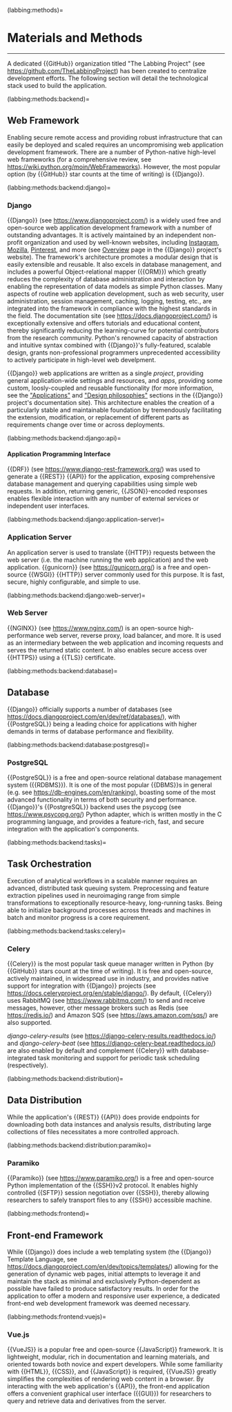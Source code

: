 (labbing:methods)=
# Materials and Methods

<hr>

A dedicated {{GitHub}} organization titled "The Labbing Project" (see https://github.com/TheLabbingProject) has been created to centralize development efforts. The following section will detail the technological stack used to build the application.

(labbing:methods:backend)=
## Web Framework

Enabling secure remote access and providing robust infrastructure that can easily be deployed and scaled requires an uncompromising web application development framework. There are a number of Python-native high-level web frameworks (for a comprehensive review, see https://wiki.python.org/moin/WebFrameworks). However, the most popular option (by {{GitHub}} star counts at the time of writing) is {{Django}}.

(labbing:methods:backend:django)=
### Django

{{Django}} (see https://www.djangoproject.com/) is a widely used free and open-source web application development framework with a number of outstanding advantages. It is actively maintained by an independent non-profit organization and used by well-known websites, including [Instagram](https://www.instagram.com/), [Mozilla](https://www.mozilla.org/), [Pinterest](https://www.pinterest.com/), and more (see [Overview](https://www.djangoproject.com/start/overview/) page in the {{Django}} project's website). The framework's architecture promotes a modular design that is easily extensible and reusable. It also excels in database management, and includes a powerful Object-relational mapper ({{ORM}}) which greatly reduces the complexity of database administration and interaction by enabling the representation of data models as simple Python classes. Many aspects of routine web application development, such as web security, user administration, session management, caching, logging, testing, etc., are integrated into the framework in compliance with the highest standards in the field. The documentation site (see https://docs.djangoproject.com/) is exceptionally extensive and offers tutorials and educational content, thereby significantly reducing the learning-curve for potential contributors from the research community. Python's renowned capacity of abstraction and intuitive syntax combined with {{Django}}'s fully-featured, scalable design, grants non-professional programmers unprecedented accessibility to actively participate in high-level web develpment.

{{Django}} web applications are written as a single *project*, providing general application-wide settings and resources, and *apps*, providing some custom, loosly-coupled and reusable functionality (for more information, see the ["Applications"](https://docs.djangoproject.com/en/dev/ref/applications/) and ["Design philosophies"](https://docs.djangoproject.com/en/dev/misc/design-philosophies/) sections in the {{Django}} project's documentation site). This architecture enables the creation of a particularly stable and maintainable foundation by tremendously facilitating the extension, modification, or replacement of different parts as requirements change over time or across deployments.

(labbing:methods:backend:django:api)=
#### Application Programming Interface

{{DRF}} (see https://www.django-rest-framework.org/) was used to generate a {{REST}} {{API}} for the application, exposing comprehensive database management and querying capabilities using simple web requests. In addition, returning generic, {{JSON}}-encoded responses enables flexible interaction with any number of external services or independent user interfaces.

(labbing:methods:backend:django:application-server)=
### Application Server

An application server is used to translate {{HTTP}} requests between the web server (i.e. the machine running the web application) and the web application. {{gunicorn}} (see https://gunicorn.org/) is a free and open-source {{WSGI}} {{HTTP}} server commonly used for this purpose. It is fast, secure, highly configurable, and simple to use.

(labbing:methods:backend:django:web-server)=
### Web Server

{{NGINX}} (see https://www.nginx.com/) is an open-source high-performance web server, reverse proxy, load balancer, and more. It is used as an intermediary between the web application and incoming requests and serves the returned static content. In also enables secure access over {{HTTPS}} using a {{TLS}} certificate.

(labbing:methods:backend:database)=
## Database

{{Django}} officially supports a number of databases (see https://docs.djangoproject.com/en/dev/ref/databases/), with {{PostgreSQL}} being a leading choice for applications with higher demands in terms of database performance and flexibility.

(labbing:methods:backend:database:postgresql)=
### PostgreSQL

{{PostgreSQL}} is a free and open-source relational database management system ({{RDBMS}}). It is one of the most popular {{DBMS}}s in general (e.g. see https://db-engines.com/en/ranking), boasting some of the most advanced functionality in terms of both security and performance. {{Django}}'s {{PostgreSQL}} backend uses the psycopg (see https://www.psycopg.org/) Python adapter, which is written mostly in the C programming language, and provides a feature-rich, fast, and secure integration with the application's components.

(labbing:methods:backend:tasks)=
## Task Orchestration

Execution of analytical workflows in a scalable manner requires an advanced, distributed task queuing system. Preprocessing and feature extraction pipelines used in neuroimaging range from simple transformations to exceptionally resource-heavy, long-running tasks. Being able to initialize background processes across threads and machines in batch and monitor progress is a core requirement.

(labbing:methods:backend:tasks:celery)=
### Celery

{{Celery}} is the most popular task queue manager written in Python (by {{GitHub}} stars count at the time of writing). It is free and open-source, actively maintained, in widespread use in industry, and provides native support for integration with {{Django}} projects (see https://docs.celeryproject.org/en/stable/django/). By default, {{Celery}} uses RabbitMQ (see https://www.rabbitmq.com/) to send and receive messages, however, other message brokers such as Redis (see https://redis.io/) and Amazon SQS (see https://aws.amazon.com/sqs/) are also supported.

*django-celery-results* (see https://django-celery-results.readthedocs.io/) and *django-celery-beat* (see https://django-celery-beat.readthedocs.io/) are also enabled by default and complement {{Celery}} with database-integrated task monitoring and support for periodic task scheduling (respectively).

(labbing:methods:backend:distribution)=
## Data Distribution

While the application's {{REST}} {{API}} does provide endpoints for downloading both data instances and analysis results, distributing large collections of files necessitates a more controlled approach.

(labbing:methods:backend:distribution:paramiko)=
### Paramiko

{{Paramiko}} (see https://www.paramiko.org/) is a free and open-source Python implementation of the {{SSH}}v2 protocol. It enables highly controlled {{SFTP}} session negotiation over {{SSH}}, thereby allowing researchers to safely transport files to any {{SSH}} accessible machine.

(labbing:methods:frontend)=
## Front-end Framework

While {{Django}} does include a web templating system (the {{Django}} Template Language, see https://docs.djangoproject.com/en/dev/topics/templates/) allowing for the generation of dynamic web pages, initial attempts to leverage it and maintain the stack as minimal and exclusively Python-dependent as possible have failed to produce satisfactory results. In order for the application to offer a modern and responsive user experience, a dedicated front-end web development framework was deemed necessary.

(labbing:methods:frontend:vuejs)=
### Vue.js

{{VueJS}} is a popular free and open-source {{JavaScript}} framework. It is lightweight, modular, rich in documentation and learning materials, and oriented towards both novice and expert developers. While some familiarity with {{HTML}}, {{CSS}}, and {{JavaScript}} is required, {{VueJS}} greatly simplifies the complexities of rendering web content in a browser. By interacting with the web application's {{API}}, the front-end application offers a convenient graphical user interface ({{GUI}}) for researchers to query and retrieve data and derivatives from the server.